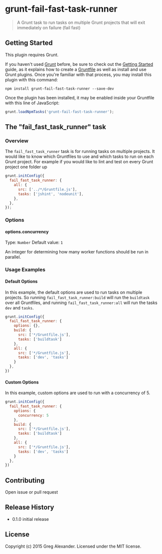 # grunt-fail-fast-task-runner

> A Grunt task to run tasks on multiple Grunt projects that will exit immediately on failure (fail fast)

## Getting Started
This plugin requires Grunt.

If you haven't used [Grunt](http://gruntjs.com/) before, be sure to check out the [Getting Started](http://gruntjs.com/getting-started) guide, as it explains how to create a [Gruntfile](http://gruntjs.com/sample-gruntfile) as well as install and use Grunt plugins. Once you're familiar with that process, you may install this plugin with this command:

```shell
npm install grunt-fail-fast-task-runner --save-dev
```

Once the plugin has been installed, it may be enabled inside your Gruntfile with this line of JavaScript:

```js
grunt.loadNpmTasks('grunt-fail-fast-task-runner');
```

## The "fail_fast_task_runner" task

### Overview
The `fail_fast_task_runner` task is for running tasks on multiple projects. It would like to know which Gruntfiles to use and which tasks to run on each Grunt project. For example if you would like to lint and test on every Grunt project one folder up

```js
grunt.initConfig({
  fail_fast_task_runner: {
    all: {
      src: ['../*/Gruntfile.js'],
      tasks: ['jshint', 'nodeunit'],
    },
  },
});
```

### Options

#### options.concurrency
Type: `Number`
Default value: `1`

An integer for determining how many worker functions should be run in parallel.

### Usage Examples

#### Default Options
In this example, the default options are used to run tasks on multiple projects. So running `fail_fast_task_runner:build` will run the `buildtask` over all Gruntfiles, and running `fail_fast_task_runner:all` will run the tasks `dev` and `tasks`.

```js
grunt.initConfig({
  fail_fast_task_runner: {
    options: {},
    build: {
      src: ['*/Gruntfile.js'],
      tasks: ['buildtask']
    },
    all: {
      src: ['*/Gruntfile.js'],
      tasks: ['dev', 'tasks']
    }
  },
})
```

#### Custom Options
In this example, custom options are used to run with a concurrency of 5.

```js
grunt.initConfig({
  fail_fast_task_runner: {
    options: {
      concurrency: 5
    },
    build: {
      src: ['*/Gruntfile.js'],
      tasks: ['buildtask']
    },
    all: {
      src: ['*/Gruntfile.js'],
      tasks: ['dev', 'tasks']
    }
  },
})
```

## Contributing
Open issue or pull request

## Release History
- 0.1.0 initial release

## License
Copyright (c) 2015 Greg Alexander. Licensed under the MIT license.

